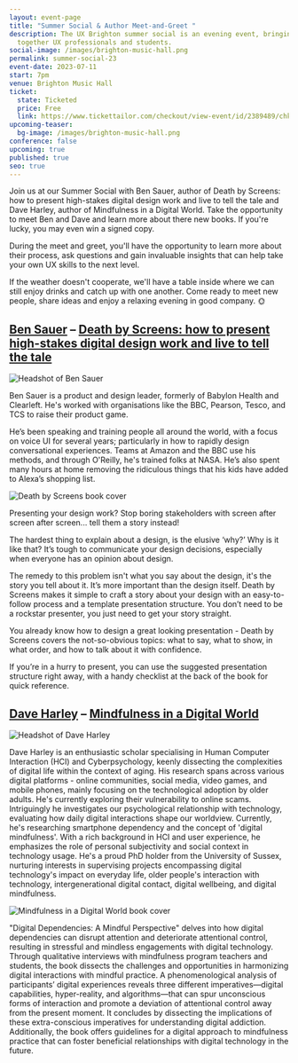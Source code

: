 ```yaml
---
layout: event-page
title: "Summer Social & Author Meet-and-Greet "
description: The UX Brighton summer social is an evening event, bringing
  together UX professionals and students.
social-image: /images/brighton-music-hall.png
permalink: summer-social-23
event-date: 2023-07-11
start: 7pm
venue: Brighton Music Hall
ticket:
  state: Ticketed
  price: Free
  link: https://www.tickettailor.com/checkout/view-event/id/2389489/chk/a08f/?modal_widget=true&widget=true
upcoming-teaser:
  bg-image: /images/brighton-music-hall.png
conference: false
upcoming: true
published: true
seo: true
---
```

Join us at our Summer Social with Ben Sauer, author of Death by Screens: how to present high-stakes digital design work and live to tell the tale and Dave Harley, author of Mindfulness in a Digital World. Take the opportunity to meet Ben and Dave and learn more about there new books. If you're lucky, you may even win a signed copy. 

During the meet and greet, you'll have the opportunity to learn more about their process, ask questions and gain invaluable insights that can help take your own UX skills to the next level.

If the weather doesn't cooperate, we'll have a table inside where we can still enjoy drinks and catch up with one another. Come ready to meet new people, share ideas and enjoy a relaxing evening in good company. 🌞

## [Ben Sauer](https://www.linkedin.com/in/bensauer/) – [Death by Screens: how to present high-stakes digital design work and live to tell the tale](https://bensauer.net/deathbyscreens/)

<img src="/images/ben-sauer-headshot.jpg" alt="Headshot of Ben Sauer " class="image-align-right"/>

Ben Sauer is a product and design leader, formerly of Babylon Health and Clearleft. He's worked with organisations like the BBC, Pearson, Tesco, and TCS to raise their product game.

He’s been speaking and training people all around the world, with a focus on voice UI for several years; particularly in how to rapidly design conversational experiences. Teams at Amazon and the BBC use his methods, and through O'Reilly, he's trained folks at NASA. He’s also spent many hours at home removing the ridiculous things that his kids have added to Alexa’s shopping list. 

<img src="/images/ben-sauer.png" alt="Death by Screens book cover " class="image-align-left"/>

Presenting your design work? Stop boring stakeholders with screen after screen after screen... tell them a story instead! 

The hardest thing to explain about a design, is the elusive ‘why?’ Why is it like that? It’s tough to communicate your design decisions, especially when everyone has an opinion about design.

The remedy to this problem isn't what you say about the design, it's the story you tell about it. It’s more important than the design itself. Death by Screens makes it simple to craft a story about your design with an easy-to-follow process and a template presentation structure. You don’t need to be a rockstar presenter, you just need to get your story straight.

You already know how to design a great looking presentation - Death by Screens covers the not-so-obvious topics: what to say, what to show, in what order, and how to talk about it with confidence.

If you’re in a hurry to present, you can use the suggested presentation structure right away, with a handy checklist at the back of the book for quick reference.

## [Dave Harley](https://www.linkedin.com/in/dave-harley-9a468a1/) – [Mindfulness in a Digital World](https://link.springer.com/book/10.1007/978-3-031-19407-8#:~:text=About%20this%20book,mindless%20involvement%20with%20digital%20technology)

<img src="/images/david-harley.webp" alt="Headshot of Dave Harley" class="image-align-left"/>

Dave Harley is an enthusiastic scholar specialising in Human Computer Interaction (HCI) and Cyberpsychology, keenly dissecting the complexities of digital life within the context of aging. His research spans across various digital platforms - online communities, social media, video games, and mobile phones, mainly focusing on the technological adoption by older adults. He's currently exploring their vulnerability to online scams. Intriguingly he investigates our psychological relationship with technology, evaluating how daily digital interactions shape our worldview. Currently, he's researching smartphone dependency and the concept of 'digital mindfulness'. With a rich background in HCI and user experience, he emphasizes the role of personal subjectivity and social context in technology usage. He's a proud PhD holder from the University of Sussex, nurturing interests in supervising projects encompassing digital technology's impact on everyday life, older people's interaction with technology, intergenerational digital contact, digital wellbeing, and digital mindfulness.

<img src="/images/mindfulness-in-a-digital-world.jpg" alt="Mindfulness in a Digital World book cover " class="image-align-right"/>

"Digital Dependencies: A Mindful Perspective" delves into how digital dependencies can disrupt attention and deteriorate attentional control, resulting in stressful and mindless engagements with digital technology. Through qualitative interviews with mindfulness program teachers and students, the book dissects the challenges and opportunities in harmonizing digital interactions with mindful practice. A phenomenological analysis of participants’ digital experiences reveals three different imperatives—digital capabilities, hyper-reality, and algorithms—that can spur unconscious forms of interaction and promote a deviation of attentional control away from the present moment. It concludes by dissecting the implications of these extra-conscious imperatives for understanding digital addiction. Additionally, the book offers guidelines for a digital approach to mindfulness practice that can foster beneficial relationships with digital technology in the future.